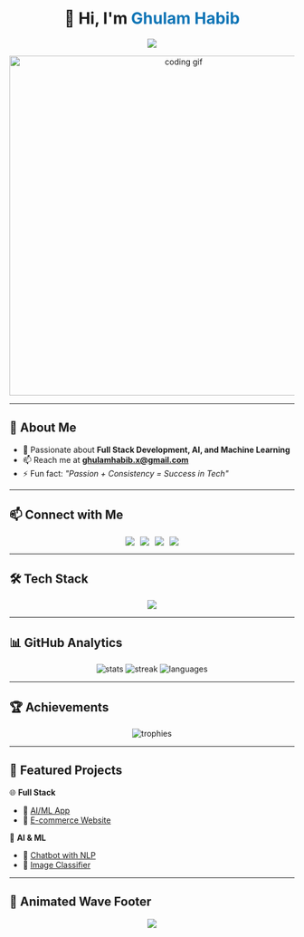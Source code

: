 <!-- Profile Header with Animated Typing -->
<h1 align="center">👋 Hi, I'm <span style="color:#0e75b6;">Ghulam Habib</span></h1>
<p align="center">
  <a href="https://git.io/typing-svg">
    <img src="https://readme-typing-svg.demolab.com?font=Fira+Code&pause=1000&color=0E75B6&center=true&vCenter=true&width=600&lines=💻+Software+Engineer;🌐+Full+Stack+Developer;🤖+AI+%26+ML+Enthusiast;🇵🇰+From+Pakistan"  />
  </a>
</p>

<!-- Banner / GIF -->
<p align="center">
  <img src="https://media.giphy.com/media/qgQUggAC3Pfv687qPC/giphy.gif" width="600" alt="coding gif">
</p>

---

## 🌟 About Me
- 🎯 Passionate about **Full Stack Development, AI, and Machine Learning**  
- 📫 Reach me at **ghulamhabib.x@gmail.com**  
- ⚡ Fun fact: *"Passion + Consistency = Success in Tech"*  

---

## 📫 Connect with Me  
<div align="center" style="display:flex; gap:10px; justify-content:center; flex-wrap:wrap;">
  <a href="mailto:ghulamhabib.x@gmail.com"><img src="https://img.shields.io/badge/Gmail-D14836?style=for-the-badge&logo=gmail&logoColor=white"/></a>
  <a href="https://linkedin.com/in/YOUR-LINKEDIN"><img src="https://img.shields.io/badge/LinkedIn-0A66C2?style=for-the-badge&logo=linkedin&logoColor=white"/></a>
  <a href="https://twitter.com/YOUR-TWITTER"><img src="https://img.shields.io/badge/Twitter-1DA1F2?style=for-the-badge&logo=twitter&logoColor=white"/></a>
  <a href="https://github.com/habibx792"><img src="https://img.shields.io/badge/GitHub-171515?style=for-the-badge&logo=github&logoColor=white"/></a>
</div>

---

## 🛠️ Tech Stack
<p align="center">
  <img src="https://skillicons.dev/icons?i=cpp,cs,css,git,html,js,linux,mysql,nodejs,python,react,docker,aws,flutter,firebase,tailwind,ts" />
</p>

---

## 📊 GitHub Analytics
<p align="center">
  <img src="https://github-readme-stats.vercel.app/api?username=habibx792&show_icons=true&theme=tokyonight&hide_border=true" alt="stats"/>
  <img src="https://github-readme-streak-stats.herokuapp.com?user=habibx792&theme=tokyonight&hide_border=true" alt="streak"/>
  <img src="https://github-readme-stats.vercel.app/api/top-langs/?username=habibx792&layout=compact&theme=tokyonight&hide_border=true" alt="languages"/>
</p>

---

## 🏆 Achievements
<p align="center">
  <img src="https://github-profile-trophy.vercel.app/?username=habibx792&theme=matrix&margin-w=15&margin-h=15&no-frame=true" alt="trophies"/>
</p>

---

## 🚀 Featured Projects
🌐 **Full Stack**  
- 🔹 [AI/ML App](https://github.com/yourrepo)  
- 🔹 [E-commerce Website](https://github.com/yourrepo)  

🤖 **AI & ML**  
- 🔹 [Chatbot with NLP](https://github.com/yourrepo)  
- 🔹 [Image Classifier](https://github.com/yourrepo)  

---

## 🎨 Animated Wave Footer
<p align="center">
  <img src="https://capsule-render.vercel.app/api?type=waving&color=0e75b6&height=100&section=footer"/>
</p>
